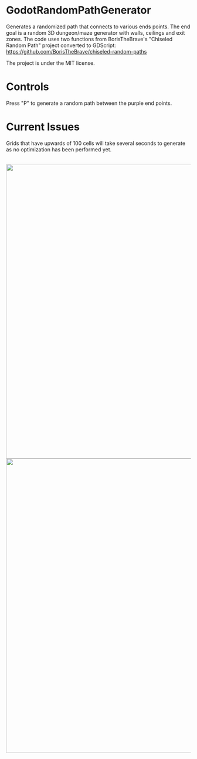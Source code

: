 # GodotRandomPathGenerator
Generates a randomized path that connects to various ends points. The end goal is a random 3D dungeon/maze generator with walls, ceilings and exit zones.
The code uses two functions from BorisTheBrave's "Chiseled Random Path" project converted to GDScript: https://github.com/BorisTheBrave/chiseled-random-paths

The project is under the MIT license.

# Controls
Press "P" to generate a random path between the purple end points.

# Current Issues
Grids that have upwards of 100 cells will take several seconds to generate as no optimization has been performed yet.

<br>
<img src="https://imgur.com/EBIWFST" width="800px" height="auto">
<br>
<img src="https://imgur.com/MgUCGKP" width="800px" height="auto">
